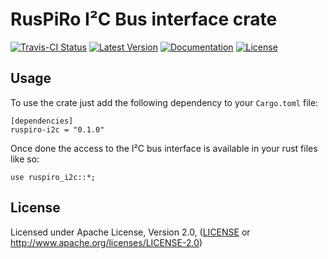 # RusPiRo I²C Bus interface crate


[![Travis-CI Status](https://api.travis-ci.org/RusPiRo/ruspiro-i2c.svg?branch=master)](https://travis-ci.org/RusPiRo/ruspiro-i2c)
[![Latest Version](https://img.shields.io/crates/v/ruspiro-i2c.svg)](https://crates.io/crates/ruspiro-i2c)
[![Documentation](https://docs.rs/ruspiro-i2c/badge.svg)](https://docs.rs/ruspiro-<crate>)
[![License](https://img.shields.io/crates/l/ruspiro-i2c.svg)](https://github.com/RusPiRo/ruspiro-i2c#license)


## Usage
To use the crate just add the following dependency to your ``Cargo.toml`` file:
```
[dependencies]
ruspiro-i2c = "0.1.0"
```

Once done the access to the I²C bus interface is available in your rust files like so:
```
use ruspiro_i2c::*;

```

## License
Licensed under Apache License, Version 2.0, ([LICENSE](LICENSE) or http://www.apache.org/licenses/LICENSE-2.0)